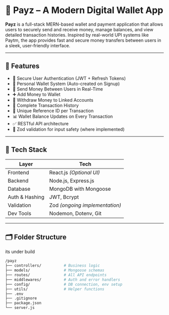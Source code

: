 # 💸 Payz – A Modern Digital Wallet App

**Payz** is a full-stack MERN-based wallet and payment application that allows users to securely send and receive money, manage balances, and view detailed transaction histories. Inspired by real-world UPI systems like Paytm, the app provides fast and secure money transfers between users in a sleek, user-friendly interface.

---

## 🚀 Features

- 🔐 Secure User Authentication (JWT + Refresh Tokens)
- 💼 Personal Wallet System (Auto-created on Signup)
- 💸 Send Money Between Users in Real-Time
- ➕ Add Money to Wallet
- 🔻 Withdraw Money to Linked Accounts
- 📜 Complete Transaction History
- 🔁 Unique Reference ID per Transaction
- 📊 Wallet Balance Updates on Every Transaction
- ✅ RESTful API architecture
- 🧪 Zod validation for input safety (where implemented)

---

## 🧱 Tech Stack

| Layer         | Tech                              |
|---------------|-----------------------------------|
| Frontend      | React.js *(Optional UI)*          |
| Backend       | Node.js, Express.js               |
| Database      | MongoDB with Mongoose             |
| Auth & Hashing| JWT, Bcrypt                       |
| Validation    | Zod *(ongoing implementation)*    |
| Dev Tools     | Nodemon, Dotenv, Git              |

---

## 🗂️ Folder Structure
its under build
```bash
/payz
├── controllers/          # Business logic
├── models/               # Mongoose schemas
├── routes/               # All API endpoints
├── middlewares/          # Auth and error handlers
├── config/               # DB connection, env setup
├── utils/                # Helper functions
├── .env
├── .gitignore
├── package.json
└── server.js
